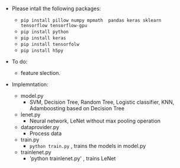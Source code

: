 - Please intall the following packages:
    - `pip install pillow numpy mpmath  pandas keras sklearn tensorflow tensorflow-gpu`
    - `pip install python`
    - `pip install keras`
    - `pip install tensorfolw`
    - `pip install h5py`

-  To do:
    - feature slection.

- Implemntation:
    - model.py
        - SVM, Decision Tree, Random Tree, Logistic classifier, KNN, Adamboosting based on Decision Tree
    - lenet.py
        - Neural network, LeNet without max pooling operation
    - dataprovider.py
        - Process data
    - train.py
        - `python train.py` , trains the models in model.py
    - trainlenet.py
        - 'python trainlenet.py' , trains LeNet
        
    
   